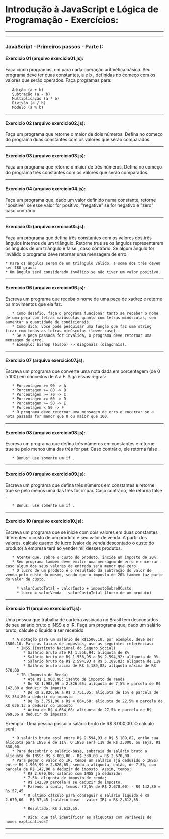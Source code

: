 # Introdução à JavaScript e Lógica de Programação - Exercícios:
----------
----------
### JavaScript - Primeiros passos - Parte I:
#### Exercicio 01 (arquivo exercicio01.js):
Faça cinco programas, um para cada operação aritmética básica. Seu programa deve ter duas constantes, a e b , definidas no começo com os valores que serão operados. Faça programas para:

       Adição (a + b)
       Subtração (a - b)
       Multiplicação (a * b)
       Divisão (a / b)
       Módulo (a % b)

----------
#### Exercicio 02 (arquivo exercicio02.js):
Faça um programa que retorne o maior de dois números. Defina no começo do programa duas constantes com os valores que serão comparados.

----------
#### Exercicio 03  (arquivo exercicio03.js):
Faça um programa que retorne o maior de três números. Defina no começo do programa três constantes com os valores que serão comparados.

----------
#### Exercicio 04 (arquivo exercicio04.js):
Faça um programa que, dado um valor definido numa constante, retorne "positive" se esse valor for positivo, "negative" se for negativo e "zero" caso contrário.

----------
#### Exercicio 05 (arquivo exercicio05.js):
Faça um programa que defina três constantes com os valores dos três ângulos internos de um triângulo. Retorne true se os ângulos representarem os ângulos de um triângulo e false , caso contrário. Se algum ângulo for inválido o programa deve retornar uma mensagem de erro.

    * Para os ângulos serem de um triângulo válido, a soma dos três devem ser 180 graus.
    * Um ângulo será considerado inválido se não tiver um valor positivo.

----------
#### Exercicio 06 (arquivo exercicio06.js):
Escreva um programa que receba o nome de uma peça de xadrez e retorne os movimentos que ela faz.

       * Como desafio, faça o programa funcionar tanto se receber o nome de uma peça com letras maiúsculas quanto com letras minúsculas, sem aumentar a quantidade de condicionais.
       * Como dica, você pode pesquisar uma função que faz uma string ficar com todas as letras minúsculas (lower case) .
       * Se a peça passada for inválida, o programa deve retornar uma mensagem de erro.
       * Exemplo: bishop (bispo) -> diagonals (diagonais).

----------
#### Exercicio 07 (arquivo exercicio07.js):
Escreva um programa que converte uma nota dada em porcentagem (de 0 a 100) em conceitos de A a F. Siga essas regras:

       * Porcentagem >= 90 -> A
       * Porcentagem >= 80 -> B
       * Porcentagem >= 70 -> C
       * Porcentagem >= 60 -> D
       * Porcentagem >= 50 -> E
       * Porcentagem < 50 -> F
       * O programa deve retornar uma mensagem de erro e encerrar se a nota passada for menor que 0 ou maior que 100.

----------
#### Exercicio 08 (arquivo exercicio08.js):
Escreva um programa que defina três números em constantes e retorne true se pelo menos uma das três for par. Caso contrário, ele retorna false .

       * Bonus: use somente um if .

----------
#### Exercicio 09 (arquivo exercicio09.js):
Escreva um programa que defina três números em constantes e retorne true se pelo menos uma das três for ímpar. Caso contrário, ele retorna false .

       * Bonus: use somente um if .

----------
#### Exercicio 10 (arquivo exercicio10.js):
Escreva um programa que se inicie com dois valores em duas constantes diferentes: o custo de um produto e seu valor de venda. A partir dos valores, calcule quanto de lucro (valor de venda descontado o custo do produto) a empresa terá ao vender mil desses produtos.

       * Atente que, sobre o custo do produto, incide um imposto de 20%.
       * Seu programa também deve emitir uma mensagem de erro e encerrar caso algum dos seus valores de entrada seja menor que zero.
       * O lucro de um produto é o resultado da subtração do valor de venda pelo custo do mesmo, sendo que o imposto de 20% também faz parte do valor de custo.

         * valorCustoTotal = valorCusto + impostoSobreOCusto
         * lucro = valorVenda - valorCustoTotal (lucro de um produto)

----------
#### Exercicio 11 (arquivo exercicio11.js):
Uma pessoa que trabalha de carteira assinada no Brasil tem descontados de seu salário bruto o INSS e o IR. Faça um programa que, dado um salário bruto, calcule o líquido a ser recebido.

       * A notação para um salário de R$1500,10, por exemplo, deve ser 1500.10. Para as faixas de impostos, use as seguintes referências:
         * INSS (Instituto Nacional do Seguro Social)
            * Salário bruto até R$ 1.556,94: alíquota de 8%
            * Salário bruto de R$ 1.556,95 a R$ 2.594,92: alíquota de 9%
            * Salário bruto de R$ 2.594,93 a R$ 5.189,82: alíquota de 11%
            * Salário bruto acima de R$ 5.189,82: alíquota máxima de R$ 570,88
         * IR (Imposto de Renda)
            * Até R$ 1.903,98: isento de imposto de renda
            * De R$ 1.903,99 a 2.826,65: alíquota de 7,5% e parcela de R$ 142,80 a deduzir do imposto
            * De R$ 2.826,66 a R$ 3.751,05: alíquota de 15% e parcela de R$ 354,80 a deduzir do imposto
            * De R$ 3.751,06 a R$ 4.664,68: alíquota de 22,5% e parcela de R$ 636,13 a deduzir do imposto
            * Acima de R$ 4.664,68: alíquota de 27,5% e parcela de R$ 869,36 a deduzir do imposto.
Exemplo : Uma pessoa possui o salário bruto de R$ 3.000,00. O cálculo será:

       * O salário bruto está entre R$ 2.594,93 e R$ 5.189,82, então sua alíquota para INSS é de 11%. O INSS será 11% de R$ 3.000, ou seja, R$ 330,00.
       * Para descobrir o salário-base, subtraia do salário bruto a alíquota do INSS: R$ 3.000,00 - R$ 330,00 = R$ 2.670,00.
       * Para pegar o valor do IR, temos um salário (já deduzido o INSS) entre R$ 1.903,99 e 2.826,65, sendo a alíquota, então, de 7.5%, com parcela de R$ 142,80 a deduzir do imposto. Assim, temos:
            * R$ 2.670,00: salário com INSS já deduzido;
            * 7.5%: alíquota de imposto de renda;
            * R$ 142,80 parcela a se deduzir do imposto.
            * Fazendo a conta, temos: (7,5% de R$ 2.670,00) - R$ 142,80 = R$ 57,45
            * O último cálculo para conseguir o salário líquido é R$ 2.670,00 - R$ 57,45 (salário-base - valor IR) = R$ 2.612,55.

            * Resultado: R$ 2.612,55.

            * Dica: que tal identificar as alíquotas com variáveis de nomes explicativos?


----------
----------

